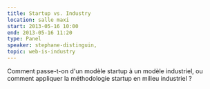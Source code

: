 ```yaml
---
title: Startup vs. Industry
location: salle maxi
start: 2013-05-16 10:00
end: 2013-05-16 11:20
type: Panel
speaker: stephane-distinguin,
topic: web-is-industry
---
```


Comment passe-t-on d'un modèle startup à un modèle industriel, ou comment appliquer la méthodologie startup en milieu industriel ?
